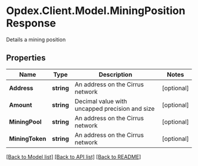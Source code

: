 # Opdex.Client.Model.MiningPositionResponse
Details a mining position

## Properties

Name | Type | Description | Notes
------------ | ------------- | ------------- | -------------
**Address** | **string** | An address on the Cirrus network | [optional] 
**Amount** | **string** | Decimal value with uncapped precision and size | [optional] 
**MiningPool** | **string** | An address on the Cirrus network | [optional] 
**MiningToken** | **string** | An address on the Cirrus network | [optional] 

[[Back to Model list]](../README.md#documentation-for-models) [[Back to API list]](../README.md#documentation-for-api-endpoints) [[Back to README]](../README.md)

